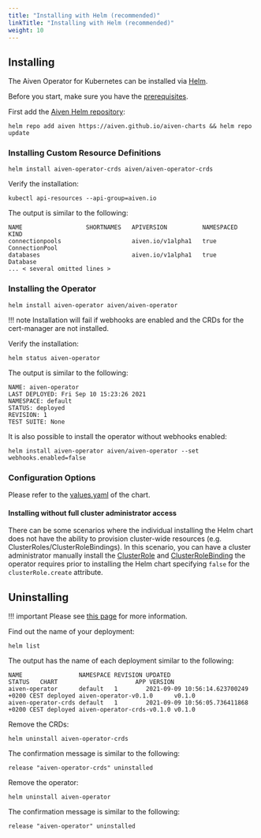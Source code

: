 ```yaml
---
title: "Installing with Helm (recommended)"
linkTitle: "Installing with Helm (recommended)"
weight: 10
---
```


## Installing

The Aiven Operator for Kubernetes can be installed via [Helm](https://helm.sh/).

Before you start, make sure you have the [prerequisites](prerequisites.md).

First add the [Aiven Helm repository](https://github.com/aiven/aiven-charts):

```shell
helm repo add aiven https://aiven.github.io/aiven-charts && helm repo update
```

### Installing Custom Resource Definitions

```shell
helm install aiven-operator-crds aiven/aiven-operator-crds
```

Verify the installation:

```shell
kubectl api-resources --api-group=aiven.io
```

The output is similar to the following:

```{ .shell .no-copy }
NAME                  SHORTNAMES   APIVERSION          NAMESPACED   KIND
connectionpools                    aiven.io/v1alpha1   true         ConnectionPool
databases                          aiven.io/v1alpha1   true         Database
... < several omitted lines >
```

### Installing the Operator

```shell
helm install aiven-operator aiven/aiven-operator
```

!!! note
Installation will fail if webhooks are enabled and the CRDs for the cert-manager are not installed.

Verify the installation:

```shell
helm status aiven-operator
```

The output is similar to the following:

```{ .shell .no-copy }
NAME: aiven-operator
LAST DEPLOYED: Fri Sep 10 15:23:26 2021
NAMESPACE: default
STATUS: deployed
REVISION: 1
TEST SUITE: None
```

It is also possible to install the operator without webhooks enabled:

```shell
helm install aiven-operator aiven/aiven-operator --set webhooks.enabled=false
```

### Configuration Options

Please refer to the [values.yaml](https://github.com/aiven/aiven-charts/blob/main/charts/aiven-operator/values.yaml) of the chart.

#### Installing without full cluster administrator access

There can be some scenarios where the individual installing the Helm chart does not have the ability to provision cluster-wide resources (e.g. ClusterRoles/ClusterRoleBindings). In this scenario, you can have a cluster administrator manually install the [ClusterRole](../../../charts/aiven-operator/templates/cluster_role.yaml) and [ClusterRoleBinding](../../../charts/aiven-operator/templates/cluster_role_binding.yaml) the operator requires prior to installing the Helm chart specifying `false` for the `clusterRole.create` attribute.

## Uninstalling

!!! important
Please see [this page](uninstalling.md) for more information.

Find out the name of your deployment:

```shell
helm list
```

The output has the name of each deployment similar to the following:

```{ .shell .no-copy }
NAME                NAMESPACE REVISION UPDATED                                  STATUS   CHART                      APP VERSION
aiven-operator      default   1        2021-09-09 10:56:14.623700249 +0200 CEST deployed aiven-operator-v0.1.0      v0.1.0
aiven-operator-crds default   1        2021-09-09 10:56:05.736411868 +0200 CEST deployed aiven-operator-crds-v0.1.0 v0.1.0
```

Remove the CRDs:

```shell
helm uninstall aiven-operator-crds
```

The confirmation message is similar to the following:

```{ .shell .no-copy }
release "aiven-operator-crds" uninstalled
```

Remove the operator:

```shell
helm uninstall aiven-operator
```

The confirmation message is similar to the following:

```{ .shell .no-copy }
release "aiven-operator" uninstalled
```
